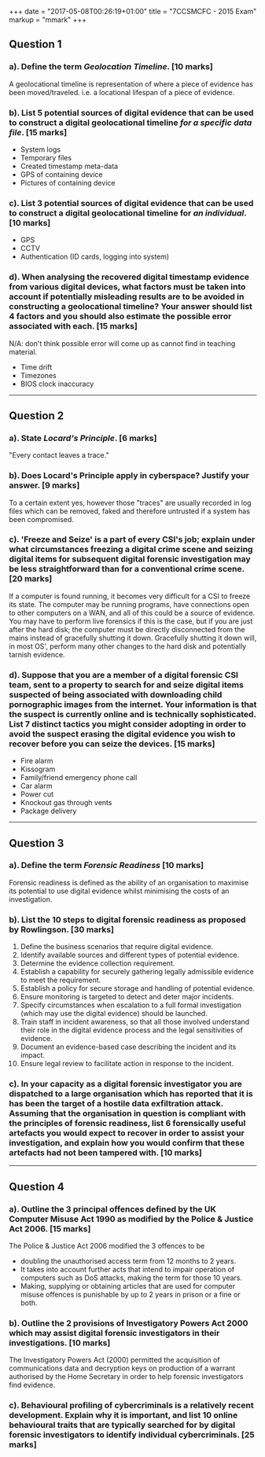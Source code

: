 +++
date = "2017-05-08T00:26:19+01:00"
title = "7CCSMCFC - 2015 Exam"
markup = "mmark"
+++

## Question 1

### a). Define the term *Geolocation Timeline*. [10 marks]

A geolocational timeline is representation of where a piece of evidence has been moved/traveled. i.e. a locational lifespan of a piece of evidence.

### b). List 5 potential sources of digital evidence that can be used to construct a digital geolocational timeline *for a specific data file*. [15 marks]

* System logs
* Temporary files
* Created timestamp meta-data
* GPS of containing device
* Pictures of containing device

### c). List 3 potential sources of digital evidence that can be used to construct a digital geolocational timeline for *an individual*. [10 marks]

* GPS
* CCTV
* Authentication (ID cards, logging into system)

### d). When analysing the recovered digital timestamp evidence from various digital devices, what factors must be taken into account if potentially misleading results are to be avoided in constructing a geolocational timeline? Your answer should list 4 factors and you should also estimate the possible error associated with each. [15 marks]

N/A: don't think possible error will come up as cannot find in teaching material.

* Time drift
* Timezones
* BIOS clock inaccuracy

---

## Question 2

### a). State *Locard's Principle*. [6 marks]

"Every contact leaves a trace."

### b). Does Locard's Principle apply in cyberspace? Justify your answer. [9 marks]

To a certain extent yes, however those "traces" are usually recorded in log files which can be removed, faked and therefore untrusted if a system has been compromised.

### c). 'Freeze and Seize' is a part of every CSI's job; explain under what circumstances freezing a digital crime scene and seizing digital items for subsequent digital forensic investigation may be less straightforward than for a conventional crime scene. [20 marks]

If a computer is found running, it becomes very difficult for a CSI to freeze its state. The computer may be running programs, have connections open to other computers on a WAN, and all of this could be a source of evidence. You may have to perform live forensics if this is the case, but if you are just after the hard disk; the computer must be directly disconnected from the mains instead of gracefully shutting it down. Gracefully shutting it down will, in most OS', perform many other changes to the hard disk and potentially tarnish evidence.

### d). Suppose that you are a member of a digital forensic CSI team, sent to a property to search for and seize digital items suspected of being associated with downloading child pornographic images from the internet. Your information is that the suspect is currently online and is technically sophisticated. List 7 distinct tactics you might consider adopting in order to avoid the suspect erasing the digital evidence you wish to recover before you can seize the devices. [15 marks]

* Fire alarm
* Kissogram
* Family/friend emergency phone call
* Car alarm
* Power cut
* Knockout gas through vents
* Package delivery

---

## Question 3

### a). Define the term *Forensic Readiness* [10 marks]

Forensic readiness is defined as the ability of an organisation to maximise its potential to use digital evidence whilst minimising the costs of an investigation.

### b). List the 10 steps to digital forensic readiness as proposed by Rowlingson. [30 marks]

1. Define the business scenarios that require digital evidence.
2. Identify available sources and different types of potential evidence.
3. Determine the evidence collection requirement.
4. Establish a capability for securely gathering legally admissible evidence to meet the requirement.
5. Establish a policy for secure storage and handling of potential evidence.
6. Ensure monitoring is targeted to detect and deter major incidents.
7. Specify circumstances when escalation to a full formal investigation (which may use the digital evidence) should be launched.
8. Train staff in incident awareness, so that all those involved understand their role in the digital evidence process and the legal sensitivities of evidence.
9. Document an evidence-based case describing the incident and its impact.
10. Ensure legal review to facilitate action in response to the incident.

### c). In your capacity as a digital forensic investigator you are dispatched to a large organisation which has reported that it is has been the target of a hostile data exfiltration attack. Assuming that the organisation in question is compliant with the principles of forensic readiness, list 6 forensically useful artefacts you would expect to recover in order to assist your investigation, and explain how you would confirm that these artefacts had not been tampered with. [10 marks]

---

## Question 4

### a). Outline the 3 principal offences defined by the UK Computer Misuse Act 1990 as modified by the Police & Justice Act 2006. [15 marks]

The Police & Justice Act 2006 modified the 3 offences to be

* doubling the unauthorised access term from 12 months to 2 years.
* It takes into account further acts that intend to impair operation of computers such as DoS attacks, making the term for those 10 years.
* Making, supplying or obtaining articles that are used for computer misuse offences is punishable by up to 2 years in prison or a fine or both.


### b). Outline the 2 provisions of Investigatory Powers Act 2000 which may assist digital forensic investigators in their investigations. [10 marks]

The Investigatory Powers Act (2000) permitted the acquisition of communications data and decryption keys on production of a warrant authorised by the Home Secretary in order to help forensic investigators find evidence.


### c). Behavioural profiling of cybercriminals is a relatively recent development. Explain why it is important, and list 10 online behavioural traits that are typically searched for by digital forensic investigators to identify individual cybercriminals. [25 marks]
